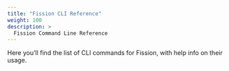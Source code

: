 ```yaml
---
title: "Fission CLI Reference"
weight: 100
description: >
  Fission Command Line Reference
---
```


Here you’ll find the list of CLI commands for Fission, with help info on their usage.
